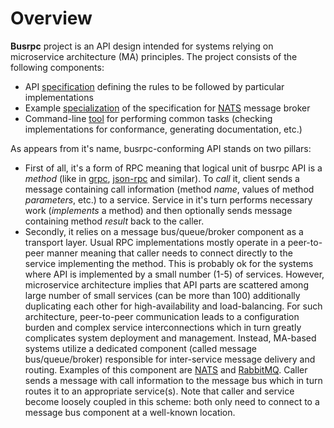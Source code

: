 # Overview

**Busrpc** project is an API design intended for systems relying on microservice architecture (MA) principles. The project consists of the following components:
* API [specification](./busrpc.md) defining the rules to be followed by particular implementations
* Example [specialization](./busrpc-nats.md) of the specification for [NATS](https://nats.io/) message broker
* Command-line [tool](./busrpc-tool.md) for performing common tasks (checking implementations for conformance, generating documentation, etc.)

As appears from it's name, busrpc-conforming API stands on two pillars:
* First of all, it's a form of RPC meaning that logical unit of busrpc API is a *method* (like in [grpc](https://grpc.io/), [json-rpc](https://www.jsonrpc.org/) and similar). To *call* it, client sends a message containing call information (method *name*, values of method *parameters*, etc.) to a service. Service in it's turn performs necessary work (*implements* a method) and then optionally sends message containing method *result* back to the caller.
* Secondly, it relies on a message bus/queue/broker component as a transport layer. Usual RPC implementations mostly operate in a peer-to-peer manner meaning that caller needs to connect directly to the service implementing the method. This is probably ok for the systems where API is implemented by a small number (1-5) of services. However, microservice architecture implies that API parts are scattered among large number of small services (can be more than 100) additionally duplicating each other for high-availability and load-balancing. For such architecture, peer-to-peer communication leads to a configuration burden and complex service interconnections which in turn greatly complicates system deployment and management. Instead, MA-based systems utilize a dedicated component (called message bus/queue/broker) responsible for inter-service message delivery and routing. Examples of this component are [NATS](https://nats.io/) and [RabbitMQ](https://rabbitmq.com/). Caller sends a message with call information to the message bus which in turn routes it to an appropriate service(s). Note that caller and service become loosely coupled in this scheme: both only need to connect to a message bus component at a well-known location.
